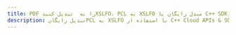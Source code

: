 ---title: PDF را به  تبدیل کنیدXSLFO، PCL به XSLFO مبدل رایگان یا C++ SDKdescription: تبدیل رایگانPCL به XSLFO با استفاده از C++ Cloud APIs & SDK همچنین اسناد PDF را در Cloud ایجاد، ویرایش و رندر کنید.---